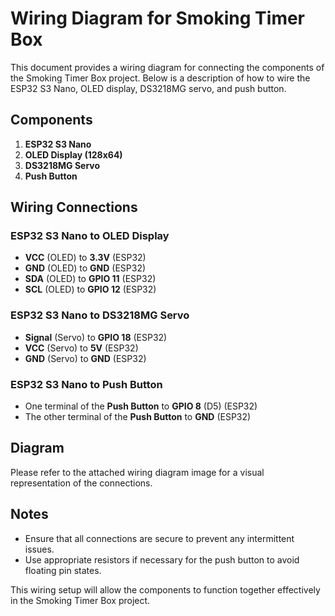 # Wiring Diagram for Smoking Timer Box

This document provides a wiring diagram for connecting the components of the Smoking Timer Box project. Below is a description of how to wire the ESP32 S3 Nano, OLED display, DS3218MG servo, and push button.

## Components

1. **ESP32 S3 Nano**
2. **OLED Display (128x64)**
3. **DS3218MG Servo**
4. **Push Button**

## Wiring Connections

### ESP32 S3 Nano to OLED Display
- **VCC** (OLED) to **3.3V** (ESP32)
- **GND** (OLED) to **GND** (ESP32)
- **SDA** (OLED) to **GPIO 11** (ESP32)
- **SCL** (OLED) to **GPIO 12** (ESP32)

### ESP32 S3 Nano to DS3218MG Servo
- **Signal** (Servo) to **GPIO 18** (ESP32)
- **VCC** (Servo) to **5V** (ESP32)
- **GND** (Servo) to **GND** (ESP32)

### ESP32 S3 Nano to Push Button
- One terminal of the **Push Button** to **GPIO 8** (D5) (ESP32)
- The other terminal of the **Push Button** to **GND** (ESP32)

## Diagram

Please refer to the attached wiring diagram image for a visual representation of the connections.

## Notes
- Ensure that all connections are secure to prevent any intermittent issues.
- Use appropriate resistors if necessary for the push button to avoid floating pin states.

This wiring setup will allow the components to function together effectively in the Smoking Timer Box project.